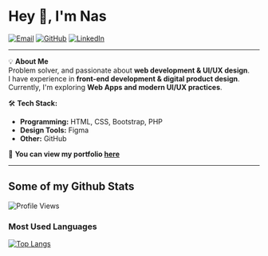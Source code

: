 # Hey 👋, I'm Nas

[![Email](https://img.shields.io/badge/Email-dinkznasaruddin91%40gmail.com-red?style=flat&logo=gmail&logoColor=white)](mailto:dinkznasaruddin91@gmail.com)
[![GitHub](https://img.shields.io/badge/GitHub-dinkznasaruddin-gray?style=flat&logo=github)](https://github.com/dinkznasaruddin)
[![LinkedIn](https://img.shields.io/badge/LinkedIn-Connect-blue?style=flat&logo=linkedin)](https://www.linkedin.com/in/dinkznasaruddin/)

---

💡 **About Me**  
Problem solver, and passionate about **web development & UI/UX design**.  
I have experience in **front-end development & digital product design**.  
Currently, I'm exploring **Web Apps and modern UI/UX practices**.  

🛠️ **Tech Stack:**  
- **Programming:** HTML, CSS, Bootstrap, PHP  
- **Design Tools:** Figma
- **Other:** GitHub  

📄 **You can view my portfolio [here](https://www.linkedin.com/in/dinkznasaruddin/)** 

---

## Some of my Github Stats  
![Profile Views](https://komarev.com/ghpvc/?username=dinkznasaruddin&color=blue)  

### Most Used Languages  
[![Top Langs](https://github-readme-stats.vercel.app/api/top-langs/?username=dinkznasaruddin&layout=compact&theme=radical)](https://github.com/dinkznasaruddin)  

